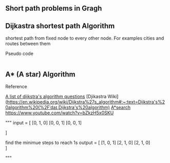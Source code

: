 ## Short path problems in Gragh

## Dijkastra shortest path Algorithm

shortest path from fixed node to every other node. For examples cities and routes between them

Pseudo code
```

```




## A* (A star) Algorithm
Reference

[A list of  dijkstra's algorithm questions](https://leetcode.com/discuss/interview-question/731911/please-share-dijkstras-algorithm-questions)
[Djikastra Wiki](https://en.wikipedia.org/wiki/Dijkstra%27s_algorithm#:~:text=Dijkstra's%20algorithm%20(%2Fˈdaɪ,Dijkstra's%20algorithm)
[A*search](https://en.wikipedia.org/wiki/A*_search_algorithm)
https://www.youtube.com/watch?v=bZkzH5x0SKU


"""
input = [
    [0, 1, 0]
    [0, 0, 1]
    [0, 0, 1]

]

find the minimue steps to reach 1s
output = [
    [1, 0, 1]
    [2, 1, 0]
    [2, 1, 0]   
]

"""